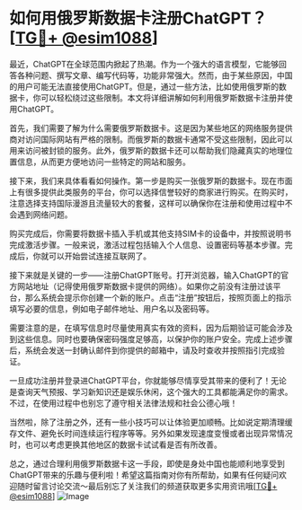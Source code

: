 # 如何用俄罗斯数据卡注册ChatGPT？[[TG💪+ @esim1088](https://t.me/s/esim1088)]

最近，ChatGPT在全球范围内掀起了热潮。作为一个强大的语言模型，它能够回答各种问题、撰写文章、编写代码等，功能非常强大。然而，由于某些原因，中国的用户可能无法直接使用ChatGPT。但是，通过一些方法，比如使用俄罗斯的数据卡，你可以轻松绕过这些限制。本文将详细讲解如何利用俄罗斯数据卡注册并使用ChatGPT。

首先，我们需要了解为什么需要俄罗斯数据卡。这是因为某些地区的网络服务提供商对访问国际网站有严格的限制。而俄罗斯的数据卡通常不受这些限制，因此可以用来访问被封锁的服务。此外，俄罗斯的数据卡还可以帮助我们隐藏真实的地理位置信息，从而更方便地访问一些特定的网站和服务。

接下来，我们来具体看看如何操作。第一步是购买一张俄罗斯的数据卡。现在市面上有很多提供此类服务的平台，你可以选择信誉较好的商家进行购买。在购买时，注意选择支持国际漫游且流量较大的套餐，这样可以确保你在注册和使用过程中不会遇到网络问题。

购买完成后，你需要将数据卡插入手机或其他支持SIM卡的设备中，并按照说明书完成激活步骤。一般来说，激活过程包括输入个人信息、设置密码等基本步骤。完成后，你就可以开始尝试连接互联网了。

接下来就是关键的一步——注册ChatGPT账号。打开浏览器，输入ChatGPT的官方网站地址（记得使用俄罗斯数据卡提供的网络）。如果你之前没有注册过该平台，那么系统会提示你创建一个新的账户。点击“注册”按钮后，按照页面上的指示填写必要的信息，例如电子邮件地址、用户名以及密码等。

需要注意的是，在填写信息时尽量使用真实有效的资料，因为后期验证可能会涉及到这些信息。同时也要确保密码强度足够高，以保护你的账户安全。完成上述步骤后，系统会发送一封确认邮件到你提供的邮箱中，请及时查收并按照指引完成验证。

一旦成功注册并登录进ChatGPT平台，你就能够尽情享受其带来的便利了！无论是查询天气预报、学习新知识还是娱乐休闲，这个强大的工具都能满足你的需求。不过，在使用过程中也别忘了遵守相关法律法规和社会公德心哦！

当然啦，除了注册之外，还有一些小技巧可以让体验更加顺畅。比如说定期清理缓存文件、避免长时间连续运行程序等等。另外如果发现速度变慢或者出现异常情况时，也可以考虑更换其他地区的数据卡试试看是否有所改善。

总之，通过合理利用俄罗斯数据卡这一手段，即使是身处中国也能顺利地享受到ChatGPT带来的乐趣与便利啦！希望这篇指南对你有所帮助，如果有任何疑问欢迎随时留言讨论交流～最后别忘了关注我们的频道获取更多实用资讯哦[[TG💪+ @esim1088](https://t.me/s/esim1088)] ![Image](https://i.postimg.cc/4NQfJmqS/Snipaste-2025-05-13-00-14-12.png)